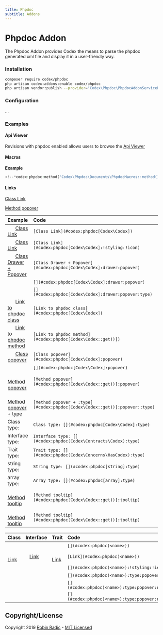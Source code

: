 ```yaml
---
title: Phpdoc
subtitle: Addons
---
```



# Phpdoc Addon

The Phpdoc Addon provides Codex the means to parse the phpdoc generated xml file and display it in a user-friendly way.


### Installation

```bash
composer require codex/phpdoc
php artisan codex:addons:enable codex/phpdoc
php artisan vendor:publish --provider="Codex\Phpdoc\PhpdocAddonServiceProvider"
```

### Configuration

...


### Examples

#### Api Viewer
Revisions with phpdoc enabled allows users to browse the [Api Viewer](#codex:phpdoc[Codex\Codex])


#### Macros
**Example**
```php
<!--*codex:phpdoc:method('Codex\Phpdoc\Documents\PhpdocMacros::method()', true, true, 'namespace,tags')*-->
````
<!--*codex:phpdoc:method('Codex\Phpdoc\Documents\PhpdocMacros::method()', true, true, 'namespace,tags')*-->


#### Links

[Class Link](#codex:phpdoc[Codex\Codex])

[Method popover](#codex:phpdoc[Codex\Codex::get()]:popover)


| Example                                                                 | Code                                                                        |
|:------------------------------------------------------------------------|:----------------------------------------------------------------------------|
|       [Class Link](#codex:phpdoc[Codex\Codex])                                | `[Class Link](#codex:phpdoc[Codex\Codex])`                                  |
|       [Class Link](#codex:phpdoc[Codex\Codex]:!styling:!icon)                 | `[Class Link](#codex:phpdoc[Codex\Codex]:!styling:!icon)`                   |
|       [Class Drawer + Popover](#codex:phpdoc[Codex\Codex]:drawer:popover)     | `[Class Drawer + Popover](#codex:phpdoc[Codex\Codex]:drawer:popover)`       |
|       [](#codex:phpdoc[Codex\Codex]:drawer:popover)                           | `[](#codex:phpdoc[Codex\Codex]:drawer:popover)`                             |
|       [](#codex:phpdoc[Codex\Codex]:drawer:popover:type)                      | `[](#codex:phpdoc[Codex\Codex]:drawer:popover:type)`                        |
|       [Link to phpdoc class](#codex:phpdoc[Codex\Codex])                      | `[Link to phpdoc class](#codex:phpdoc[Codex\Codex])`                        |
|       [Link to phpdoc method](#codex:phpdoc[Codex\Codex::get()])              | `[Link to phpdoc method](#codex:phpdoc[Codex\Codex::get()])`                |
|       [Class popover](#codex:phpdoc[Codex\Codex]:popover)                     | `[Class popover](#codex:phpdoc[Codex\Codex]:popover)`                       |
|       [](#codex:phpdoc[Codex\Codex]:popover)                                  | `[](#codex:phpdoc[Codex\Codex]:popover)`                                    |
|       [Method popover](#codex:phpdoc[Codex\Codex::get()]:popover)             | `[Method popover](#codex:phpdoc[Codex\Codex::get()]:popover)`               |
|       [Method popover + type](#codex:phpdoc[Codex\Codex::get()]:popover:type) | `[Method popover + :type](#codex:phpdoc[Codex\Codex::get()]:popover::type)` |
| Class type:       [](#codex:phpdoc[Codex\Codex]:type)                         | `Class type: [](#codex:phpdoc[Codex\Codex]:type)`                           |
| Interface type:       [](#codex:phpdoc[Codex\Contracts\Codex]:type)           | `Interface type: [](#codex:phpdoc(Codex\Contracts\Codex):type)`             |
| Trait type:       [](#codex:phpdoc[Codex/Concerns/HasCodex]:type)             | `Trait type: [](#codex:phpdoc(Codex\Concerns\HasCodex):type)`               |
| string type:       [](#codex:phpdoc[string]:type)                             | `String type: [](#codex:phpdoc[string]:type)`                               |
| array type:       [](#codex:phpdoc[array]:type)                               | `Array type: [](#codex:phpdoc[array]:type)`                                 |
|       [Method tooltip](#codex:phpdoc[Codex\Codex::get()]:tooltip)             | `[Method tooltip](#codex:phpdoc[Codex\Codex::get()]:tooltip)`               |
|       [Method tooltip](#codex:phpdoc[Codex\Codex::get()]:tooltip)             | `[Method tooltip](#codex:phpdoc[Codex\Codex::get()]:tooltip)`               |




| Class                                                                                                   | Interface                                                                                                         | Trait                                                                                                                | Code                                            |
|:--------------------------------------------------------------------------------------------------------|:------------------------------------------------------------------------------------------------------------------|:---------------------------------------------------------------------------------------------------------------------|:------------------------------------------------|
|    [](#codex:phpdoc[Codex\Codex])                     |    [](#codex:phpdoc[Codex\Contracts\Codex])                     |    [](#codex:phpdoc[Codex\Concerns\Bootable])                     | `[](#codex:phpdoc(<name>))`                     |
|    [Link](#codex:phpdoc[Codex\Codex])                 |    [Link](#codex:phpdoc[Codex\Contracts\Codex])                 |    [Link](#codex:phpdoc[Codex\Concerns\Bootable])                 | `[Link](#codex:phpdoc(<name>))`                 |
|    [](#codex:phpdoc[Codex\Codex]:!styling:!icon)      |    [](#codex:phpdoc[Codex\Contracts\Codex]:!styling:!icon)      |    [](#codex:phpdoc[Codex\Concerns\Bootable]:!styling:!icon)      | `[](#codex:phpdoc(<name>):!styling:!icon)`      |
|    [](#codex:phpdoc[Codex\Codex]:type:popover)        |    [](#codex:phpdoc[Codex\Contracts\Codex]:type:popover)        |    [](#codex:phpdoc[Codex\Concerns\Bootable]:type:popover)        | `[](#codex:phpdoc(<name>):type:popover)`        |
|    [](#codex:phpdoc[Codex\Codex]:type:popover:drawer) |    [](#codex:phpdoc[Codex\Contracts\Codex]:type:popover:drawer) |    [](#codex:phpdoc[Codex\Concerns\Bootable]:type:popover:drawer) | `[](#codex:phpdoc(<name>):type:popover:drawer)` |
|    [](#codex:phpdoc[Codex\Codex]:type)                |    [](#codex:phpdoc[Codex\Contracts\Codex]:type)                |    [](#codex:phpdoc[Codex\Concerns\Bootable]:type)                | `[](#codex:phpdoc(<name>):type:popover:drawer)` |



<!--*codex:general:hide*-->
## Copyright/License
Copyright 2019 [Robin Radic](https://github.com/RobinRadic) - [MIT Licensed](LICENSE.md)
<!--*codex:/general:hide*-->